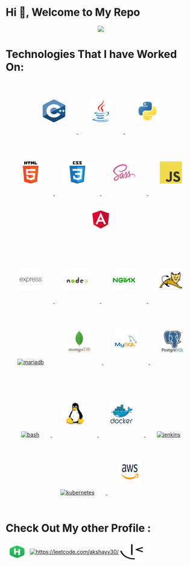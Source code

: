 <!-- # Portfolio -->

# Hi 👋, Welcome to My Repo

<p align="center">
  <img src="https://readme-typing-svg.herokuapp.com?font=Time+New+Roman&color=red&size=25&center=true&vCenter=true&width=600&height=100&lines=AkshayV30..;Motivated+Entry+Level+DevOps+Enthusiast;A+Entry+Level+Front+End+Devloper;Eager+to+Apply+Modern-Day+Technologies;">
</p>

##

<!-- ![visitor badge](https://visitor-badge.glitch.me/badge?page_id=AkshayV30.visitor-badge) -->

##

#

<h2 style = "font-size: 28px">Technologies That I have Worked On: </h2>

#

<div align="center"> 
    <a href="https://www.w3schools.com/cpp/" target="_blank" rel="noreferrer"> <img style="margin: 30px" src="./resources/img/c++.png" alt="cplusplus" width="60" height="60"/> </a> <a href="https://www.java.com" target="_blank" rel="noreferrer"> <img style="margin: 30px" src="https://raw.githubusercontent.com/devicons/devicon/master/icons/java/java-original.svg" alt="java" width="60" height="60"/> </a><a href="https://www.python.org" target="_blank" rel="noreferrer"> <img style="margin: 30px" src="https://raw.githubusercontent.com/devicons/devicon/master/icons/python/python-original.svg" alt="python" width="60" height="60"/> </a>
    <!-- <a href="https://git-scm.com/" target="_blank" rel="noreferrer"> <img style="margin: 30px" src="https://www.vectorlogo.zone/logos/git-scm/git-scm-icon.svg" alt="git" width="60" height="60"/> </a>  -->
</div>

</td><td valign="top" width="33%">

#

<div align="center"> 
     <a href="https://www.w3.org/html/" target="_blank" rel="noreferrer"> <img style="margin: 30px" src="https://raw.githubusercontent.com/devicons/devicon/master/icons/html5/html5-original-wordmark.svg" alt="html5" width="60" height="60"/> </a><a href="https://www.w3schools.com/css/" target="_blank" rel="noreferrer"> <img style="margin: 30px" src="https://raw.githubusercontent.com/devicons/devicon/master/icons/css3/css3-original-wordmark.svg" alt="css3" width="60" height="60"/> </a><a href="https://sass-lang.com" target="_blank" rel="noreferrer"> <img style="margin: 30px" src="https://raw.githubusercontent.com/devicons/devicon/master/icons/sass/sass-original.svg" alt="sass" width="60" height="60"/> </a><a href="https://developer.mozilla.org/en-US/docs/Web/JavaScript" target="_blank" rel="noreferrer"> <img style="margin: 30px" src="https://raw.githubusercontent.com/devicons/devicon/master/icons/javascript/javascript-original.svg" alt="javascript" width="60" height="60"/> </a>  <a href="https://angular.io" target="_blank" rel="noreferrer"> <img style="margin: 30px" style="margin: 30px" src="./resources/img/angular.png" alt="angular" width="60" height="60"/> </a><!--<a href="https://reactjs.org/" target="_blank" rel="noreferrer"> <img style="margin: 30px" src="https://raw.githubusercontent.com/devicons/devicon/master/icons/react/react-original-wordmark.svg" alt="react" width="60" height="60"/> </a>  -->
</div>

</td><td valign="top" width="33%">

#

<div align="center">
    <a href="https://expressjs.com" target="_blank" rel="noreferrer"> <img style="margin: 30px" src="https://raw.githubusercontent.com/devicons/devicon/master/icons/express/express-original-wordmark.svg" alt="express" width="60" height="60"/> </a>  <a href="https://nodejs.org" target="_blank" rel="noreferrer"> <img style="margin: 30px" src="https://raw.githubusercontent.com/devicons/devicon/master/icons/nodejs/nodejs-original-wordmark.svg" alt="nodejs" width="60" height="60"/> </a>
    <a href="https://www.nginx.com" target="_blank" rel="noreferrer"> <img style="margin: 30px" src="https://raw.githubusercontent.com/devicons/devicon/master/icons/nginx/nginx-original.svg" alt="nginx" width="60" height="60"/> </a> <a href="https://tomcat.apache.org/index.html" target="_blank" rel="noreferrer"> 
    <img style="margin: 30px" src="./resources/img/apache_tomcat-icon.svg" alt="tomcat" width="60" height="60"/></a>

</div>
</td><td valign="top" width="33%">

#

<div align="center">
    <a href="https://mariadb.org/" target="_blank" rel="noreferrer"> <img style="margin: 30px" src="https://www.vectorlogo.zone/logos/mariadb/mariadb-icon.svg" alt="mariadb" width="60" height="60"/></a> <a href="https://www.mongodb.com/" target="_blank" rel="noreferrer"> <img style="margin: 30px" src="https://raw.githubusercontent.com/devicons/devicon/master/icons/mongodb/mongodb-original-wordmark.svg" alt="mongodb" width="60" height="60"/> </a><a href="https://www.mysql.com/" target="_blank" rel="noreferrer"> <img style="margin: 30px" src="https://raw.githubusercontent.com/devicons/devicon/master/icons/mysql/mysql-original-wordmark.svg" alt="mysql" width="60" height="60"/> </a><a href="https://www.postgresql.org" target="_blank" rel="noreferrer"> <img style="margin: 30px" src="https://raw.githubusercontent.com/devicons/devicon/master/icons/postgresql/postgresql-original-wordmark.svg" alt="postgresql" width="60" height="60"/> </a>  
</div>

</td><td valign="top" width="33%">

#

<div align="center">
    <a href="https://www.gnu.org/software/bash/" target="_blank" rel="noreferrer"> <img style="margin: 30px" src="https://www.vectorlogo.zone/logos/gnu_bash/gnu_bash-icon.svg" alt="bash" width="60" height="60"/> </a><a href="https://www.linux.org/" target="_blank" rel="noreferrer"> <img style="margin: 30px" src="https://raw.githubusercontent.com/devicons/devicon/master/icons/linux/linux-original.svg" alt="linux" width="60" height="60"/> </a><a href="https://www.docker.com/" target="_blank" rel="noreferrer"> <img style="margin: 30px" src="https://raw.githubusercontent.com/devicons/devicon/master/icons/docker/docker-original-wordmark.svg" alt="docker" width="60" height="60"/> </a><a href="https://www.jenkins.io" target="_blank" rel="noreferrer"> <img style="margin: 30px" src="https://www.vectorlogo.zone/logos/jenkins/jenkins-icon.svg" alt="jenkins" width="60" height="60"/> </a><a href="https://kubernetes.io" target="_blank" rel="noreferrer"> <img style="margin: 30px" src="https://www.vectorlogo.zone/logos/kubernetes/kubernetes-icon.svg" alt="kubernetes" width="60" height="60"/> </a> <a href="https://aws.amazon.com" target="_blank" rel="noreferrer"> <img style="margin: 30px" style="margin: 30px" src="./resources/img/aws.png" alt="aws" width="60" height="60"/> </a>
</div>

</td><td valign="top" width="33%">

<!-- [![React Badge](https://img.shields.io/badge/-React-61DBFB?style=for-the-badge&labelColor=black&logo=react&logoColor=61DBFB)](#) [![Javascript Badge](https://img.shields.io/badge/-Javascript-F0DB4F?style=for-the-badge&labelColor=black&logo=javascript&logoColor=F0DB4F)](#) [![Typescript Badge](https://img.shields.io/badge/-Typescript-007acc?style=for-the-badge&labelColor=black&logo=typescript&logoColor=007acc)](#) [![Nodejs Badge](https://img.shields.io/badge/-Nodejs-3C873A?style=for-the-badge&labelColor=black&logo=node.js&logoColor=3C873A)](#) [![GraphQL Badge](https://img.shields.io/badge/-GraphQl-e535ab?style=for-the-badge&labelColor=black&logo=node.js&logoColor=e535ab)](#) -->

<!-- <p>
 <img align="center" src="https://github-readme-streak-stats.herokuapp.com/?user=akshayv30&" alt="akshayv30" />
</p> -->

#

<h2 align="left" style = "font-size: 28px"> Check Out My other Profile : </h2>
<div align="left">
<!-- <a href="https://www.codechef.com/users/akshayatwork" target="blank"><img align="center" src="https://cdn.jsdelivr.net/npm/simple-icons@3.1.0/icons/codechef.svg" alt="https://www.codechef.com/users/akshayatwork" height="45" width="60" /></a> -->
<a href="https://www.hackerrank.com/akshayatwork_v30" target="blank"><img align="center" src="./resources/img/HackerRank_logo.png" alt="https://www.hackerrank.com/akshayatwork_v30" height="45" width="60" /></a>
<a href="https://www.leetcode.com/akshayv30/" target="blank"><img align="center" src="https://raw.githubusercontent.com/rahuldkjain/github-profile-readme-generator/master/src/images/icons/Social/leet-code.svg" alt="https://leetcode.com/akshayv30/" height="45" width="60" /></a>
<a href="https://www.frontendmentor.io/profile/AkshayV30" target="blank"> <img align="center" src="./resources/img/frontendmentor-svgrepo-com.svg" alt="image of frontend mentor logo" height="45" width="60"></a>   
</p>
